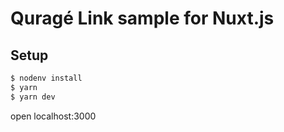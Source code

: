 # Quragé Link sample for Nuxt.js
## Setup
```bash
$ nodenv install
$ yarn
$ yarn dev
```

open localhost:3000

